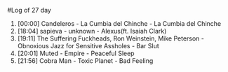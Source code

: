 #Log of 27 day

1. [00:00] Candeleros - La Cumbia del Chinche - La Cumbia del Chinche
1. [18:04] sapieva - unknown - Alexus(ft. Isaiah Clark)
1. [19:11] The Suffering Fuckheads, Ron Weinstein, Mike Peterson - Obnoxious Jazz for Sensitive Assholes - Bar Slut
1. [20:01] Muted - Empire - Peaceful Sleep
1. [21:56] Cobra Man - Toxic Planet - Bad Feeling
